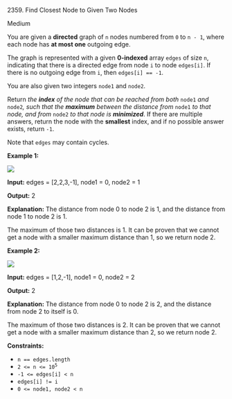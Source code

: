 2359\. Find Closest Node to Given Two Nodes

Medium

You are given a **directed** graph of `n` nodes numbered from `0` to `n - 1`, where each node has **at most one** outgoing edge.

The graph is represented with a given **0-indexed** array `edges` of size `n`, indicating that there is a directed edge from node `i` to node `edges[i]`. If there is no outgoing edge from `i`, then `edges[i] == -1`.

You are also given two integers `node1` and `node2`.

Return _the **index** of the node that can be reached from both_ `node1` _and_ `node2`_, such that the **maximum** between the distance from_ `node1` _to that node, and from_ `node2` _to that node is **minimized**_. If there are multiple answers, return the node with the **smallest** index, and if no possible answer exists, return `-1`.

Note that `edges` may contain cycles.

**Example 1:**

![](https://leetcode-in-java.github.io/src/main/java/g2301_2400/s2359_find_closest_node_to_given_two_nodes/graph4drawio-2.png)

**Input:** edges = [2,2,3,-1], node1 = 0, node2 = 1

**Output:** 2

**Explanation:** The distance from node 0 to node 2 is 1, and the distance from node 1 to node 2 is 1.

The maximum of those two distances is 1. It can be proven that we cannot get a node with a smaller maximum distance than 1, so we return node 2.

**Example 2:**

![](https://leetcode-in-java.github.io/src/main/java/g2301_2400/s2359_find_closest_node_to_given_two_nodes/graph4drawio-4.png)

**Input:** edges = [1,2,-1], node1 = 0, node2 = 2

**Output:** 2

**Explanation:** The distance from node 0 to node 2 is 2, and the distance from node 2 to itself is 0.

The maximum of those two distances is 2. It can be proven that we cannot get a node with a smaller maximum distance than 2, so we return node 2.

**Constraints:**

*   `n == edges.length`
*   <code>2 <= n <= 10<sup>5</sup></code>
*   `-1 <= edges[i] < n`
*   `edges[i] != i`
*   `0 <= node1, node2 < n`